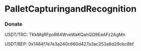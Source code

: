 # PalletCapturingandRecognition

### Donate

USDT/TRC: TKkMqRFpoR64WveWaKQahQQ9EeAFz2AgMn

USDT/BEP: 0x1484f7e7e3a240c660d427a3ac253a8d29cbc8bf
